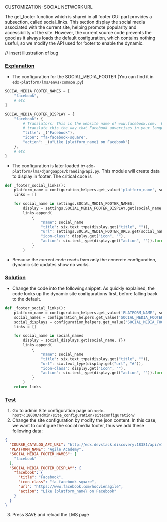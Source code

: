 CUSTOMIZATION: SOCIAL NETWORK URL

The get_footer function which is shared in all footer GUI part provides a subsection, called social_links. This section 
display the social media associated with the current site, helping promote popularity and accessibility of the site. 
However, the current source code prevents the good as it always loads the default configuration, which contains nothing useful,
so we modify the API used for footer to enable the dynamic.

// insert illustration of bug

### <u>Explanation</u>
- The configuration for the SOCIAL_MEDIA_FOOTER (You can find it in `edx-platform/lms/envs/common.py`)
```python
SOCIAL_MEDIA_FOOTER_NAMES = [
    "facebook",
    # etc
]

SOCIAL_MEDIA_FOOTER_DISPLAY = {
    "facebook": {
        # Translators: This is the website name of www.facebook.com.  Please
        # translate this the way that Facebook advertises in your language.
        "title": _("Facebook"),
        "icon": "fa-facebook-square",
        "action": _(u"Like {platform_name} on Facebook")
    },
    # etc
}
```
- The configuration is later loaded by `edx-platform/lms/djangoapps/branding/api.py`. This module will create data to 
  display in footer. The critical code is
```python
def _footer_social_links():
    platform_name = configuration_helpers.get_value('platform_name', settings.PLATFORM_NAME)
    links = []

    for social_name in settings.SOCIAL_MEDIA_FOOTER_NAMES:
        display = settings.SOCIAL_MEDIA_FOOTER_DISPLAY.get(social_name, {})
        links.append(
            {
                "name": social_name,
                "title": six.text_type(display.get("title", "")),
                "url": settings.SOCIAL_MEDIA_FOOTER_URLS.get(social_name, "#"),
                "icon-class": display.get("icon", ""),
                "action": six.text_type(display.get("action", "")).format(platform_name=platform_name),
            }
        )
```
- Because the current code reads from only the concrete configuration, dynamic site updates show no works.

### <u>Solution</u>
- Change the code into the following snippet. As quickly explained, the code looks up the dynamic site configurations 
first, before falling back to the default.
```python
def _footer_social_links():
    platform_name = configuration_helpers.get_value('PLATFORM_NAME', settings.PLATFORM_NAME)
    social_names = configuration_helpers.get_value('SOCIAL_MEDIA_FOOTER_NAMES', settings.SOCIAL_MEDIA_FOOTER_NAMES)
    social_displays = configuration_helpers.get_value('SOCIAL_MEDIA_FOOTER_DISPLAY', settings.SOCIAL_MEDIA_FOOTER_NAMES)
    links = []

    for social_name in social_names:
        display = social_displays.get(social_name, {})
        links.append(
            {
                "name": social_name,
                "title": six.text_type(display.get("title", "")),
                "url": six.text_type(display.get("url", "#")),
                "icon-class": display.get("icon", ""),
                "action": six.text_type(display.get("action", "")).format(platform_name=platform_name),
            }
        )
    return links
```
### <u>Test</u>
1. Go to admin Site configuration page on `<edx-host>:18000/admin/site_configuration/siteconfiguration/`
2. Change the site configuration by modify the json content. In this case, we want to configure the social media footer,
 thus we add these following data:
```json
{
  "COURSE_CATALOG_API_URL": "http://edx.devstack.discovery:18381/api/v1/",
  "PLATFORM_NAME": "Agile Academy",
  "SOCIAL_MEDIA_FOOTER_NAMES": [
    "facebook"
  ],
  "SOCIAL_MEDIA_FOOTER_DISPLAY": {
    "facebook": {
      "title": "Facebook",
      "icon-class": "fa-facebook-square",
      "url": "https://www.facebook.com/hocvienagile",
      "action": "Like {platform_name} on Facebook"
    }
  }
}
```
3. Press SAVE and reload the LMS page
